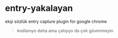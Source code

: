 # entry-yakalayan
ekşi sözlük entry capture plugin for google chrome

> kodlanıyo daha ama çalışıyo da çok güvenmeyin
